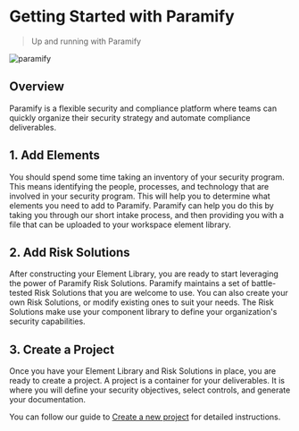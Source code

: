 # Getting Started with Paramify

> Up and running with Paramify

![paramify](/assets/hero-paramify.png)

## Overview

Paramify is a flexible security and compliance platform where teams can quickly organize their security strategy and automate compliance deliverables.

## 1. Add Elements

You should spend some time taking an inventory of your security program. This means identifying the people, processes, and technology that are involved in your security program. This will help you to determine what elements you need to add to Paramify. Paramify can help you do this by taking you through our short intake process, and then providing you with a file that can be uploaded to your workspace element library.

<YouTube src="https://www.youtube.com/embed/uEKZ8HXR1a4?si=3OJd79OaplOjZwty" />

## 2. Add Risk Solutions

After constructing your Element Library, you are ready to start leveraging the power of Paramify Risk Solutions. Paramify maintains a set of battle-tested Risk Solutions that you are welcome to use. You can also create your own Risk Solutions, or modify existing ones to suit your needs. The Risk Solutions make use your component library to define your organization's security capabilities.

<YouTube src="https://www.youtube.com/embed/pF9hgXxx1YU?si=JDCl8x5uPKwI4WLy" />

## 3. Create a Project

Once you have your Element Library and Risk Solutions in place, you are ready to create a project. A project is a container for your deliverables. It is where you will define your security objectives, select controls, and generate your documentation.

You can follow our guide to [Create a new project](projects) for detailed instructions.
